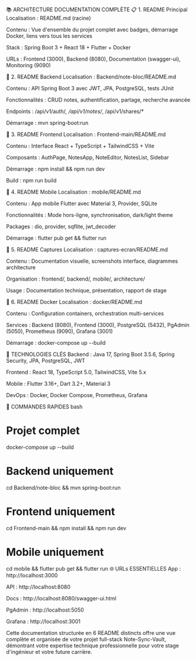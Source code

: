 📚 ARCHITECTURE DOCUMENTATION COMPLÈTE
📋 1. README Principal
Localisation : README.md (racine)

Contenu : Vue d'ensemble du projet complet avec badges, démarrage Docker, liens vers tous les services

Stack : Spring Boot 3 + React 18 + Flutter + Docker

URLs : Frontend (3000), Backend (8080), Documentation (swagger-ui), Monitoring (9090)

🚀 2. README Backend
Localisation : Backend/note-bloc/README.md

Contenu : API Spring Boot 3 avec JWT, JPA, PostgreSQL, tests JUnit

Fonctionnalités : CRUD notes, authentification, partage, recherche avancée

Endpoints : /api/v1/auth/*, /api/v1/notes/*, /api/v1/shares/*

Démarrage : mvn spring-boot:run

📱 3. README Frontend
Localisation : Frontend-main/README.md

Contenu : Interface React + TypeScript + TailwindCSS + Vite

Composants : AuthPage, NotesApp, NoteEditor, NotesList, Sidebar

Démarrage : npm install && npm run dev

Build : npm run build

📱 4. README Mobile
Localisation : mobile/README.md

Contenu : App mobile Flutter avec Material 3, Provider, SQLite

Fonctionnalités : Mode hors-ligne, synchronisation, dark/light theme

Packages : dio, provider, sqflite, jwt_decoder

Démarrage : flutter pub get && flutter run

📸 5. README Captures
Localisation : captures-ecran/README.md

Contenu : Documentation visuelle, screenshots interface, diagrammes architecture

Organisation : frontend/, backend/, mobile/, architecture/

Usage : Documentation technique, présentation, rapport de stage

🐳 6. README Docker
Localisation : docker/README.md

Contenu : Configuration containers, orchestration multi-services

Services : Backend (8080), Frontend (3000), PostgreSQL (5432), PgAdmin (5050), Prometheus (9090), Grafana (3001)

Démarrage : docker-compose up --build

🎯 TECHNOLOGIES CLÉS
Backend : Java 17, Spring Boot 3.5.6, Spring Security, JPA, PostgreSQL, JWT

Frontend : React 18, TypeScript 5.0, TailwindCSS, Vite 5.x

Mobile : Flutter 3.16+, Dart 3.2+, Material 3

DevOps : Docker, Docker Compose, Prometheus, Grafana

🚀 COMMANDES RAPIDES
bash
# Projet complet
docker-compose up --build

# Backend uniquement
cd Backend/note-bloc && mvn spring-boot:run

# Frontend uniquement  
cd Frontend-main && npm install && npm run dev

# Mobile uniquement
cd mobile && flutter pub get && flutter run
🌐 URLs ESSENTIELLES
App : http://localhost:3000

API : http://localhost:8080

Docs : http://localhost:8080/swagger-ui.html

PgAdmin : http://localhost:5050

Grafana : http://localhost:3001

Cette documentation structurée en 6 README distincts offre une vue complète et organisée de votre projet full-stack Note-Sync-Vault, démontrant votre expertise technique professionnelle pour votre stage d'ingénieur et votre future carrière.

